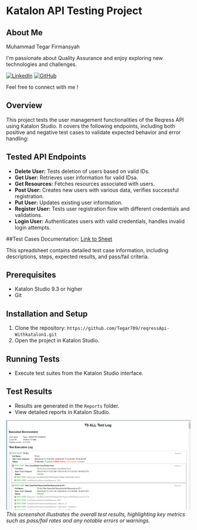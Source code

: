 # Katalon API Testing Project
## About Me

Muhammad Tegar Firmansyah 

I'm passionate about Quality Assurance and enjoy exploring new technologies and challenges.

[![LinkedIn](https://img.shields.io/badge/-Muhammad%20Tegar%20Firmansyah-white?style=for-the-badge&logo=linkedin&logoColor=blue)]((https://www.linkedin.com/in/muhtegar709/))
[![GitHub](https://img.shields.io/badge/-Muhammad%20Tegar%20Firmansyah-white?style=for-the-badge&logo=github&logoColor=black)](https://github.com/Tegar709)

Feel free to connect with me !

## Overview

This project tests the user management functionalities of the Reqress API using Katalon Studio. It covers the following endpoints, including both positive and negative test cases to validate expected behavior and error handling:

## Tested API Endpoints

* **Delete User:** Tests deletion of users based on valid IDs.
* **Get User:** Retrieves user information for valid IDsa.
* **Get Resources:** Fetches resources associated with users.
* **Post User:** Creates new users with various data, verifies successful registration.
* **Put User:** Updates existing user information.
* **Register User:** Tests user registration flow with different credentials and validations.
* **Login User:** Authenticates users with valid credentials, handles invalid login attempts.

##Test Cases Documentation: [Link to Sheet](https://docs.google.com/spreadsheets/d/1HiiQc0NQ_0aK_UZUL0oNlPPBoJVReNN9/edit?usp=sharing&ouid=116811968832464871944&rtpof=true&sd=true)

This spreadsheet contains detailed test case information, including descriptions, steps, expected results, and pass/fail criteria.

## Prerequisites

* Katalon Studio 9.3 or higher
* Git


## Installation and Setup

1. Clone the repository: `https://github.com/Tegar709/reqressApi-Withkatalon1.git`
2. Open the project in Katalon Studio.


## Running Tests

* Execute test suites from the Katalon Studio interface.

## Test Results

* Results are generated in the `Reports` folder.
* View detailed reports in Katalon Studio.

  
![Screenshot Test Suite All Test Case](https://github.com/Tegar709/reqressApi-Withkatalon1/blob/1d12b8fb306c7f64af1b2ac56003e45f82c32b0d/Screenshot/Test%20Suite%20All%20Test%20Case.png)  *This screenshot illustrates the overall test results, highlighting key metrics such as pass/fail rates and any notable errors or warnings.*

